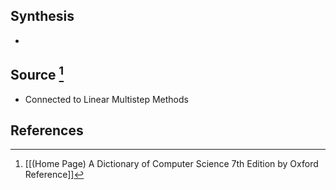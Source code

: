 ## Synthesis
- 
## Source [^1]
- Connected to Linear Multistep Methods
## References

[^1]: [[(Home Page) A Dictionary of Computer Science 7th Edition by Oxford Reference]]